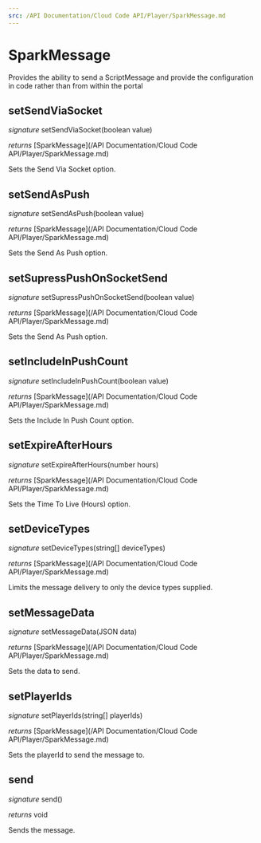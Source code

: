 ```yaml
---
src: /API Documentation/Cloud Code API/Player/SparkMessage.md
---
```


# SparkMessage

Provides the ability to send a ScriptMessage and provide the configuration in code rather than from within the portal 

## setSendViaSocket
_signature_ setSendViaSocket(boolean value)</p>
_returns_ [SparkMessage](/API Documentation/Cloud Code API/Player/SparkMessage.md)</p>

Sets the Send Via Socket option.
## setSendAsPush
_signature_ setSendAsPush(boolean value)</p>
_returns_ [SparkMessage](/API Documentation/Cloud Code API/Player/SparkMessage.md)</p>

Sets the Send As Push option.
## setSupressPushOnSocketSend
_signature_ setSupressPushOnSocketSend(boolean value)</p>
_returns_ [SparkMessage](/API Documentation/Cloud Code API/Player/SparkMessage.md)</p>

Sets the Send As Push option.
## setIncludeInPushCount
_signature_ setIncludeInPushCount(boolean value)</p>
_returns_ [SparkMessage](/API Documentation/Cloud Code API/Player/SparkMessage.md)</p>

Sets the Include In Push Count option.
## setExpireAfterHours
_signature_ setExpireAfterHours(number hours)</p>
_returns_ [SparkMessage](/API Documentation/Cloud Code API/Player/SparkMessage.md)</p>

Sets the Time To Live (Hours) option.
## setDeviceTypes
_signature_ setDeviceTypes(string[] deviceTypes)</p>
_returns_ [SparkMessage](/API Documentation/Cloud Code API/Player/SparkMessage.md)</p>

Limits the message delivery to only the device types supplied.
## setMessageData
_signature_ setMessageData(JSON data)</p>
_returns_ [SparkMessage](/API Documentation/Cloud Code API/Player/SparkMessage.md)</p>

Sets the data to send.
## setPlayerIds
_signature_ setPlayerIds(string[] playerIds)</p>
_returns_ [SparkMessage](/API Documentation/Cloud Code API/Player/SparkMessage.md)</p>

Sets the playerId to send the message to.
## send
_signature_ send()</p>
_returns_ void</p>

Sends the message.
